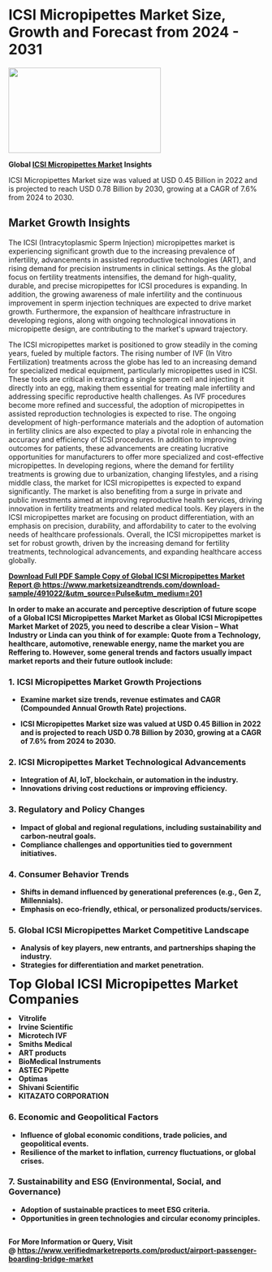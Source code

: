 <H1>ICSI Micropipettes Market Size, Growth and Forecast from 2024 - 2031</H1><img class="aligncenter size-medium wp-image-584254" src="https://thirdeyenews.in/wp-content/uploads/2024/09/Global-Market-Research-300x168.jpeg" alt="" width="300" height="168" /><p><strong>Global&nbsp;<a href="https://www.marketsizeandtrends.com/download-sample/491022/&amp;utm_source=Pulse&amp;utm_medium=201">ICSI Micropipettes Market</a> Insights</strong></p><p>ICSI Micropipettes Market size was valued at USD 0.45 Billion in 2022 and is projected to reach USD 0.78 Billion by 2030, growing at a CAGR of 7.6% from 2024 to 2030.</p><p><h2>Market Growth Insights</h2> <p>The ICSI (Intracytoplasmic Sperm Injection) micropipettes market is experiencing significant growth due to the increasing prevalence of infertility, advancements in assisted reproductive technologies (ART), and rising demand for precision instruments in clinical settings. As the global focus on fertility treatments intensifies, the demand for high-quality, durable, and precise micropipettes for ICSI procedures is expanding. In addition, the growing awareness of male infertility and the continuous improvement in sperm injection techniques are expected to drive market growth. Furthermore, the expansion of healthcare infrastructure in developing regions, along with ongoing technological innovations in micropipette design, are contributing to the market's upward trajectory.</p> <p><strong><a href="#"></a></strong></p> <p>The ICSI micropipettes market is positioned to grow steadily in the coming years, fueled by multiple factors. The rising number of IVF (In Vitro Fertilization) treatments across the globe has led to an increasing demand for specialized medical equipment, particularly micropipettes used in ICSI. These tools are critical in extracting a single sperm cell and injecting it directly into an egg, making them essential for treating male infertility and addressing specific reproductive health challenges. As IVF procedures become more refined and successful, the adoption of micropipettes in assisted reproduction technologies is expected to rise. The ongoing development of high-performance materials and the adoption of automation in fertility clinics are also expected to play a pivotal role in enhancing the accuracy and efficiency of ICSI procedures. In addition to improving outcomes for patients, these advancements are creating lucrative opportunities for manufacturers to offer more specialized and cost-effective micropipettes. In developing regions, where the demand for fertility treatments is growing due to urbanization, changing lifestyles, and a rising middle class, the market for ICSI micropipettes is expected to expand significantly. The market is also benefiting from a surge in private and public investments aimed at improving reproductive health services, driving innovation in fertility treatments and related medical tools. Key players in the ICSI micropipettes market are focusing on product differentiation, with an emphasis on precision, durability, and affordability to cater to the evolving needs of healthcare professionals. Overall, the ICSI micropipettes market is set for robust growth, driven by the increasing demand for fertility treatments, technological advancements, and expanding healthcare access globally.</p> <p><strong><a href="#"></p><p><span class=""><strong>Download Full PDF Sample Copy of Global ICSI Micropipettes Market Report</strong> @ <a href="https://www.marketsizeandtrends.com/download-sample/491022/&amp;utm_source=Pulse&amp;utm_medium=201" target="_blank">https://www.marketsizeandtrends.com/download-sample/491022/&amp;utm_source=Pulse&amp;utm_medium=201</a></span></p><p>In order to make an accurate and perceptive description of future scope of a Global&nbsp;ICSI Micropipettes Market Market as Global&nbsp;ICSI Micropipettes Market Market of 2025, you need to describe a clear Vision &ndash; What Industry or Linda can you think of for example: Quote from a Technology, healthcare, automotive, renewable energy, name the market you are Reffering to. However, some general trends and factors usually impact market reports and their future outlook include:</p><h3>1.&nbsp;<strong>ICSI Micropipettes Market Growth Projections</strong></h3><ul><li>Examine market size trends, revenue estimates and CAGR (Compounded Annual Growth Rate) projections.</li><li><p>ICSI Micropipettes Market size was valued at USD 0.45 Billion in 2022 and is projected to reach USD 0.78 Billion by 2030, growing at a CAGR of 7.6% from 2024 to 2030.</p></li></ul><h3>2.&nbsp;<strong>ICSI Micropipettes Market Technological Advancements</strong></h3><ul><li>Integration of AI, IoT, blockchain, or automation in the industry.</li><li>Innovations driving cost reductions or improving efficiency.</li></ul><h3>3.&nbsp;<strong>Regulatory and Policy Changes</strong></h3><ul><li>Impact of global and regional regulations, including sustainability and carbon-neutral goals.</li><li>Compliance challenges and opportunities tied to government initiatives.</li></ul><h3>4.&nbsp;<strong>Consumer Behavior Trends</strong></h3><ul><li>Shifts in demand influenced by generational preferences (e.g., Gen Z, Millennials).</li><li>Emphasis on eco-friendly, ethical, or personalized products/services.</li></ul><h3>5.&nbsp;<strong>Global ICSI Micropipettes Market Competitive Landscape</strong></h3><ul><li>Analysis of key players, new entrants, and partnerships shaping the industry.</li><li>Strategies for differentiation and market penetration.</li></ul><p data-pm-slice="1 1 []"><span style="color: inherit; font-family: inherit; font-size: 25px;">Top Global ICSI Micropipettes Market Companies</span></p><div class="" data-test-id=""><p><li>Vitrolife</li><li> Irvine Scientific</li><li> Microtech IVF</li><li> Smiths Medical</li><li> ART products</li><li> BioMedical Instruments</li><li> ASTEC Pipette</li><li> Optimas</li><li> Shivani Scientific</li><li> KITAZATO CORPORATION</li></p></div><h3>6.&nbsp;<strong>Economic and Geopolitical Factors</strong></h3><ul><li>Influence of global economic conditions, trade policies, and geopolitical events.</li><li>Resilience of the market to inflation, currency fluctuations, or global crises.</li></ul><h3>7.&nbsp;<strong>Sustainability and ESG (Environmental, Social, and Governance)</strong></h3><ul><li>Adoption of sustainable practices to meet ESG criteria.</li><li>Opportunities in green technologies and circular economy principles.</li></ul><h2><strong style="font-size: 14px;">For More Information or Query, Visit @&nbsp;</strong><a style="background-color: #ffffff; font-size: 14px;" href="https://www.marketsizeandtrends.com/report/icsi-micropipettes-market/" target="_blank">https://www.verifiedmarketreports.com/product/airport-passenger-boarding-bridge-market</a></h2>

